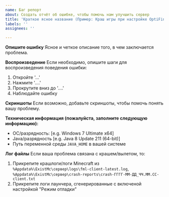```yaml
---
name: Баг репорт
about: Создать отчёт об ошибке, чтобы помочь нам улучшить сервер
title: 'Краткое ясное название (Пример: Краш игры при настройке OptiFine)'
labels: ''
assignees: ''

---
```


**Опишите ошибку**
Ясное и четкое описание того, в чем заключается проблема.

**Воспроизведение**
Если необходимо, опишите шаги для воспроизведения поведения ошибки:
1. Откройте '...'
2. Нажмите '....'
3. Прокрутите вниз до '....'
4. Наблюдайте ошибку

**Скриншоты**
Если возможно, добавьте скриншоты, чтобы помочь понять вашу проблему.

**Техническая информация (пожалуйста, заполните следующую информацию):**
 - ОС/разрядность: [e.g. Windows 7 Ultimate x64]
 - Java/разрядность [e.g. Java 8 Update 211 (64-bit)]
 - Путь переменной среды `JAVA_HOME` в вашей системе

**Лог файлы**
Если ваша проблема связана с крашем/вылетом, то:
1. Прикрепите крашлоги/логи Minecraft из `%Appdata%\ExistMc\сервер\logs\fml-client-latest.log`, `%Appdata%\ExistMc\сервер\crash-reports\crash-ГГГГ-ММ-ДД_ЧЧ.ММ.СС-client.txt`
2. Прикрепите логи лаунчера, сгенерированные с включеной настройкой "Режим отладки"
